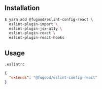 ## Installation

```bash
$ yarn add @fugood/eslint-config-react \
  eslint-plugin-import \
  eslint-plugin-jsx-a11y \
  eslint-plugin-react \
  eslint-plugin-react-hooks
```

## Usage

`.eslintrc`

```json
{
  "extends": "@fugood/eslint-config-react"
}
```
